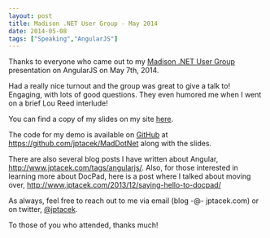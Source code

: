 ```yaml
---
layout: post
title: Madison .NET User Group - May 2014
date: 2014-05-08
tags: ["Speaking","AngularJS"]
---
```


Thanks to everyone who came out to my [Madison .NET User Group](http://www.meetup.com/MADdotNET/) presentation on AngularJS on May 7th,
2014.

Had a really nice turnout and the group was great to give a talk to! Engaging, with lots of good questions. They even humored me when
I went on a brief Lou Reed interlude!

You can find a copy of my slides on my site [here](AngularJS.pptx).

The code for my demo is available on [GitHub](http://www.github.com) at https://github.com/jptacek/MadDotNet along with
the slides.

There are also several blog posts I have written about Angular, http://www.jptacek.com/tags/angularjs/. Also, for those
interested in learning more about DocPad, here is a post where I talked about moving over, http://www.jptacek.com/2013/12/saying-hello-to-docpad/

As always, feel free to reach out to me via email (blog -@- jptacek.com) or on twitter, [@jptacek](http://www.twitter.com/jptacek).

To those of you who attended, thanks much!




